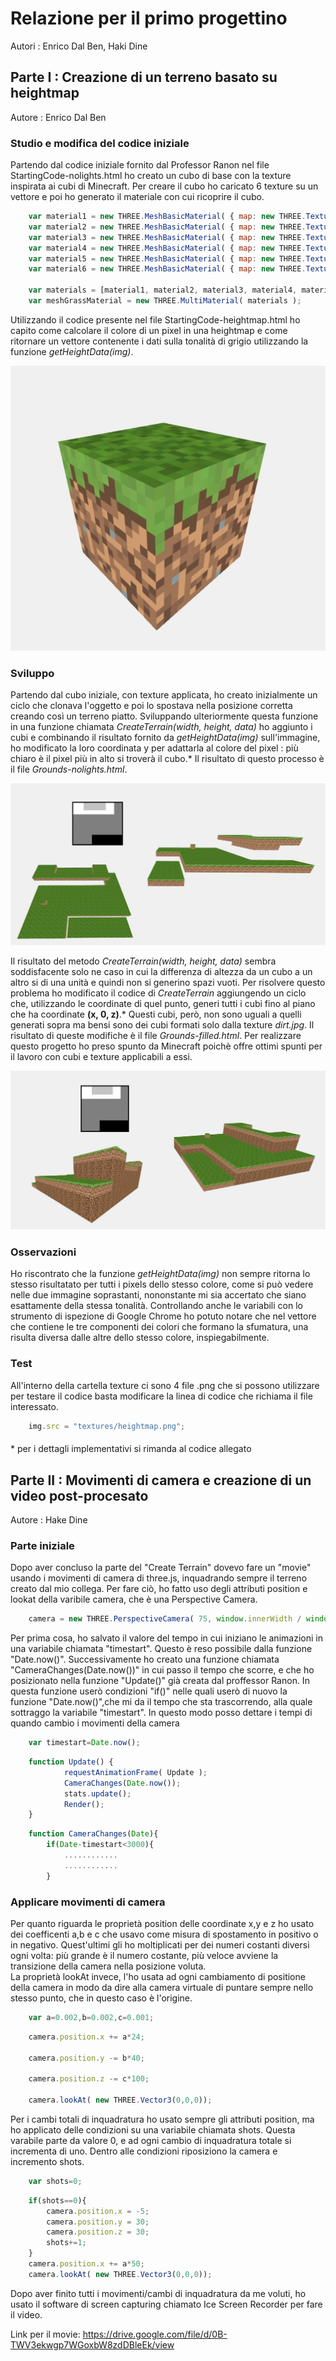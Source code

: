 # Relazione per il primo progettino
Autori : Enrico Dal Ben, Haki Dine

## Parte I : Creazione di un terreno basato su heightmap
Autore : Enrico Dal Ben

### Studio e modifica del codice iniziale
Partendo dal codice iniziale fornito dal Professor Ranon nel file StartingCode-nolights.html ho creato un cubo di base con la texture inspirata ai cubi di Minecraft.
Per creare il cubo ho caricato 6 texture su un vettore e poi ho generato il materiale con cui ricoprire il cubo.
```javascript
  	var material1 = new THREE.MeshBasicMaterial( { map: new THREE.TextureLoader().load('textures/border.jpg') } );
	var material2 = new THREE.MeshBasicMaterial( { map: new THREE.TextureLoader().load('textures/border.jpg') } );
	var material3 = new THREE.MeshBasicMaterial( { map: new THREE.TextureLoader().load('textures/grass.jpg') } );
	var material4 = new THREE.MeshBasicMaterial( { map: new THREE.TextureLoader().load('textures/dirt.jpg') } );
	var material5 = new THREE.MeshBasicMaterial( { map: new THREE.TextureLoader().load('textures/border.jpg') } );
	var material6 = new THREE.MeshBasicMaterial( { map: new THREE.TextureLoader().load('textures/border.jpg') } );
  
	var materials = [material1, material2, material3, material4, material5, material6];
	var meshGrassMaterial = new THREE.MultiMaterial( materials );
```
Utilizzando il codice presente nel file StartingCode-heightmap.html ho capito come calcolare il colore di un pixel in una heightmap e come ritornare un vettore contenente i dati sulla tonalità di grigio utilizzando la funzione *getHeightData(img)*.

![Cubo iniziale](img/cubo.jpg)

### Sviluppo
Partendo dal cubo iniziale, con texture applicata, ho creato inizialmente un ciclo che clonava l'oggetto e poi lo spostava nella posizione corretta creando così un terreno piatto.
Sviluppando ulteriormente questa funzione in una funzione chiamata *CreateTerrain(width, height, data)* ho aggiunto i cubi e combinando il risultato fornito da *getHeightData(img)* sull'immagine, ho modificato la loro coordinata y per adattarla al colore del pixel : più chiaro è il pixel più in alto si troverà il cubo.\*
Il risultato di questo processo è il file *Grounds-nolights.html*.

![risultato intermedio](img/complete.jpg)

Il risultato del metodo *CreateTerrain(width, height, data)* sembra soddisfacente solo ne caso in cui la differenza di altezza da un cubo a un altro si di una unità e quindi non si generino spazi vuoti.
Per risolvere questo problema ho modificato il codice di *CreateTerrain* aggiungendo un ciclo che, utilizzando le coordinate di quel punto, generi tutti i cubi fino al piano che ha coordinate **(x, 0, z)**.\*
Questi cubi, però, non sono uguali a quelli generati sopra ma bensi sono dei cubi formati solo dalla texture *dirt.jpg*.
Il risultato di queste modifiche è il file *Grounds-filled.html*.
Per realizzare questo progetto ho preso spunto da Minecraft poichè offre ottimi spunti per il lavoro con cubi e texture applicabili a essi.

![Risultato finale](img/complete2.jpg)

### Osservazioni
Ho riscontrato che la funzione *getHeightData(img)* non sempre ritorna lo stesso risultatato per tutti i pixels dello stesso colore, come si può vedere nelle due immagine soprastanti, nononstante mi sia accertato che siano esattamente della stessa tonalità.
Controllando anche le variabili con lo strumento di ispezione di Google Chrome ho potuto notare che nel vettore che contiene le tre componenti dei colori che formano la sfumatura, una risulta diversa dalle altre dello stesso colore, inspiegabilmente.

### Test
All'interno della cartella texture ci sono 4 file .png che si possono utilizzare per testare il codice basta modificare la linea di codice che richiama il file interessato.
```javascript
	img.src = "textures/heightmap.png";
```

####
\* per i dettagli implementativi si rimanda al codice allegato

## Parte II : Movimenti di camera e creazione di un video post-procesato
Autore : Hake Dine


### Parte iniziale 
Dopo aver concluso la parte del "Create Terrain" dovevo fare un "movie" usando i movimenti di camera di three.js, inquadrando sempre il terreno creato dal mio collega. Per fare ciò, ho fatto uso degli attributi position e lookat della varibile camera, che è una Perspective Camera.
  
```javascript
  	camera = new THREE.PerspectiveCamera( 75, window.innerWidth / window.innerHeight, 0.1, 1000 );
```
Per prima cosa, ho salvato il valore del tempo in cui iniziano le animazioni in una variabile chiamata "timestart". Questo è reso possibile dalla funzione "Date.now()". Successivamente ho creato una funzione chiamata "CameraChanges(Date.now())" in cui passo il tempo che scorre, e che ho posizionato nella funzione 
"Update()" già creata dal proffessor Ranon. In questa funzione userò condizioni "if()" nelle quali userò di nuovo la funzione "Date.now()",che mi da il tempo che sta trascorrendo, alla quale sottraggo la variabile "timestart". In questo modo  posso dettare i tempi di quando cambio i movimenti della camera

```javascript
	var timestart=Date.now();
```	
```javascript	
	function Update() {
			requestAnimationFrame( Update );
			CameraChanges(Date.now());
			stats.update();
			Render();
	}
```
```javascript	
	function CameraChanges(Date){
		if(Date-timestart<3000){
			............
			............
		}
```

### Applicare movimenti di camera

Per quanto riguarda le proprietà position delle coordinate x,y e z ho usato dei coefficenti a,b e c che usavo come misura di spostamento in positivo o in negativo. 
Quest'ultimi gli ho moltiplicati per dei numeri costanti diversi ogni volta: più grande è il numero costante, più veloce avviene la transizione della camera nella posizione voluta.  
La proprietà lookAt invece, l'ho usata ad ogni cambiamento di positione della camera in modo da dire alla camera virtuale di puntare sempre nello stesso punto, che in questo caso è l'origine.
 
```javascript
	var a=0.002,b=0.002,c=0.001;
```	
```javascript	
	camera.position.x += a*24;
	
	camera.position.y -= b*40;
	
	camera.position.z -= c*100;
	
	camera.lookAt( new THREE.Vector3(0,0,0));
```

Per i cambi totali di inquadratura ho usato sempre gli attributi position, ma ho applicato delle condizioni su una variabile chiamata shots. Questa varabile parte da valore 0, e ad
ogni cambio di inquadratura totale si incrementa di uno. Dentro alle condizioni riposiziono la camera e incremento shots. 
 
```javascript
	var shots=0;
```	
```javascript	
	if(shots==0){
		camera.position.x = -5;
		camera.position.y = 30;
		camera.position.z = 30;
		shots+=1;		
	}	
	camera.position.x += a*50;
	camera.lookAt( new THREE.Vector3(0,0,0));
```

Dopo aver finito tutti i movimenti/cambi di inquadratura da me voluti, ho usato il software di screen capturing chiamato Ice Screen Recorder per fare il video.

Link per il movie: https://drive.google.com/file/d/0B-TWV3ekwgp7WGoxbW8zdDBleEk/view
